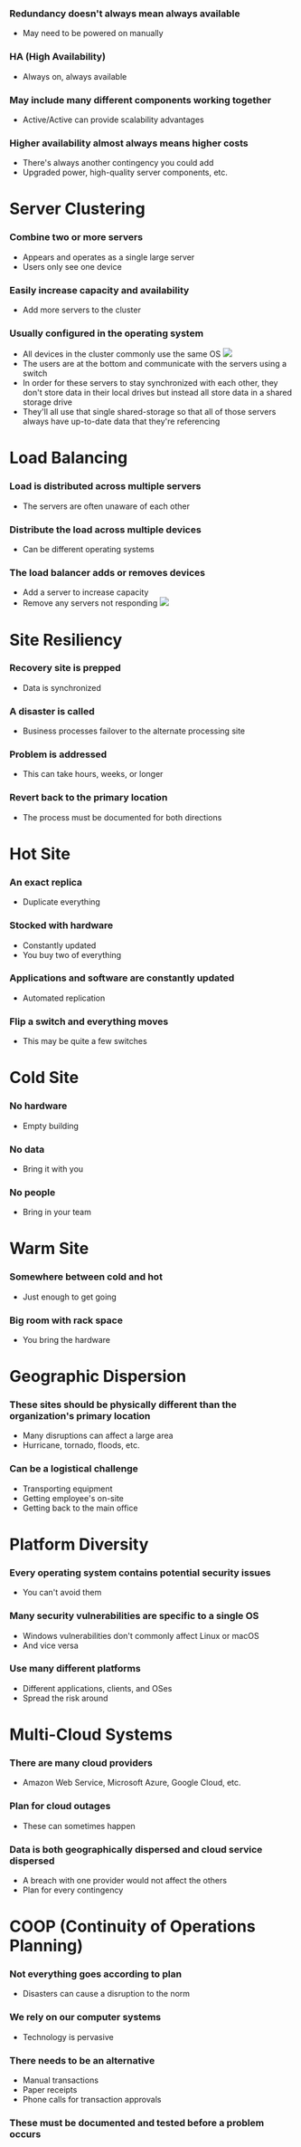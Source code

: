 ### Redundancy doesn't always mean always available
- May need to be powered on manually
### HA (High Availability)
- Always on, always available
### May include many different components working together
- Active/Active can provide scalability advantages
### Higher availability almost always means higher costs
- There's always another contingency you could add
- Upgraded power, high-quality server components, etc.
# Server Clustering
### Combine two or more servers
- Appears and operates as a single large server
- Users only see one device
### Easily increase capacity and availability
- Add more servers to the cluster
### Usually configured in the operating system
- All devices in the cluster commonly use the same OS
![](attachments/57ccbfdb97fb13f82f58245a06354acf.png)
- The users are at the bottom and communicate with the servers using a switch
- In order for these servers to stay synchronized with each other, they don't store data in their local drives but instead all store data in a shared storage drive
- They'll all use that single shared-storage so that all of those servers always have up-to-date data that they're referencing
# Load Balancing
### Load is distributed across multiple servers
- The servers are often unaware of each other
### Distribute the load across multiple devices
- Can be different operating systems
### The load balancer adds or removes devices
- Add a server to increase capacity
- Remove any servers not responding
![](attachments/c1980aaf69a66714c90031b843a9ac69.png)
# Site Resiliency
### Recovery site is prepped
- Data is synchronized
### A disaster is called
- Business processes failover to the alternate processing site
### Problem is addressed
- This can take hours, weeks, or longer
### Revert back to the primary location
- The process must be documented for both directions
# Hot Site
### An exact replica
- Duplicate everything
### Stocked with hardware
- Constantly updated
- You buy two of everything
### Applications and software are constantly updated
- Automated replication
### Flip a switch and everything moves
- This may be quite a few switches
# Cold Site
### No hardware
- Empty building
### No data
- Bring it with you
### No people
- Bring in your team
# Warm Site
### Somewhere between cold and hot
- Just enough to get going
### Big room with rack space
- You bring the hardware
# Geographic Dispersion
### These sites should be physically different than the organization's primary location
- Many disruptions can affect a large area
- Hurricane, tornado, floods, etc.
### Can be a logistical challenge
- Transporting equipment
- Getting employee's on-site
- Getting back to the main office
# Platform Diversity
### Every operating system contains potential security issues
- You can't avoid them
### Many security vulnerabilities are specific to a single OS
- Windows vulnerabilities don't commonly affect Linux or macOS
- And vice versa
### Use many different platforms
- Different applications, clients, and OSes
- Spread the risk around
# Multi-Cloud Systems
### There are many cloud providers
- Amazon Web Service, Microsoft Azure, Google Cloud, etc.
### Plan for cloud outages
- These can sometimes happen
### Data is both geographically dispersed and cloud service dispersed
- A breach with one provider would not affect the others
- Plan for every contingency
# COOP (Continuity of Operations Planning)
### Not everything goes according to plan
- Disasters can cause a disruption to the norm
### We rely on our computer systems
- Technology is pervasive
### There needs to be an alternative
- Manual transactions
- Paper receipts
- Phone calls for transaction approvals
### These must be documented and tested before a problem occurs